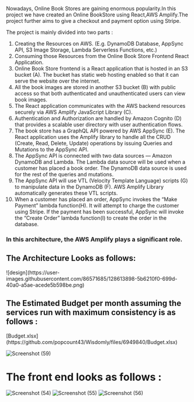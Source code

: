 
Nowadays, Online Book Stores are gaining enormous popularity.In this project we have created an Online BookStore using React,AWS Amplify.The project further aims to give a checkout and payment option using Stripe.

The project is mainly divided into two parts :
<ol>
<li>Creating the Resources on AWS. (E.g. DynamoDB Database, AppSync API, S3 Image Storage, Lambda Serverless Functions, etc.)
<li>Consuming those Resources from the Online Book Store Frontend React Application.

<li>Online Book Store frontend is a React application that is hosted in an S3 bucket (A). The bucket has static web hosting enabled so that it can serve the website over the internet.</br>
<li>All the book images are stored in another S3 bucket (B) with public access so that both authenticated and unauthenticated users can view book images.</br>
<li>The React application communicates with the AWS backend resources securely via AWS Amplify JavaScript Library (C).</br>
<li>Authentication and Authorization are handled by Amazon Cognito (D) that provides a scalable user directory with user authentication flows.</br>
<li>The book store has a GraphQL API powered by AWS AppSync (E). The React application uses the Amplify library to handle all the CRUD (Create, Read, Delete, Update) operations by issuing Queries and Mutations to the AppSync API.</br>
<li>The AppSync API is connected with two data sources — Amazon DynamoDB and Lambda. The Lambda data source will be used when a customer has placed a book order. The DynamoDB data source is used for the rest of the queries and mutations.</br>
<li>The AppSync API will use VTL (Velocity Template Language) scripts (G) to manipulate data in the DynamoDB (F). AWS Amplify Library automatically generates these VTL scripts.</br>
<li>When a customer has placed an order, AppSync invokes the “Make Payment” lambda function(H). It will attempt to charge the customer using Stripe. If the payment has been successful, AppSync will invoke the “Create Order” lambda function(I) to create the order in the database.</br>
</ol>
<h3>In this architecture, the AWS Amplify plays a significant role.</h3>

<h2>The Architecture Looks as follows:</h2>
![design](https://user-images.githubusercontent.com/86571685/128613898-5b6210f0-699d-40a0-a5ae-acede5b598be.png)

<h2>The Estimated Budget per month assuming the services run with maximum consistency is as follows : </h2>
[Budget.xlsx](https://github.com/popcount43/Wisdomly/files/6949840/Budget.xlsx)

![Screenshot (59)](https://user-images.githubusercontent.com/86571685/128614351-c5723432-c223-46dd-adf0-fda56fea7479.png)

<h1>The front end looks as follows : </h1>


![Screenshot (54)](https://user-images.githubusercontent.com/86571685/128614375-9ffbab95-61a7-4827-bcd2-7b4f6820f932.png)
![Screenshot (55)](https://user-images.githubusercontent.com/86571685/128614400-91191513-b5ab-451d-ad9b-bba12049a1e5.png)
![Screenshot (56)](https://user-images.githubusercontent.com/86571685/128614401-f6634965-f091-48a8-a7b2-7ff35b433906.png)








